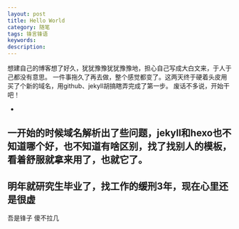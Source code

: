 ```yaml
---
layout: post
title: Hello World
category: 随笔
tags: 锋言锋语
keywords: 
description: 
---
```

想建自己的博客想了好久，犹犹豫豫犹犹豫豫地，担心自己写成大白文来，于人于己都没有意思。
一件事拖久了再去做，整个感觉都变了。这两天终于硬着头皮用买了个新的域名，用github、jekyll胡搞瞎弄完成了第一步。 
废话不多说，开始干吧！
 
- 
一开始的时候域名解析出了些问题，jekyll和hexo也不知道哪个好，也不知道有啥区别，找了找别人的模板，看着舒服就拿来用了，也就它了。
- 
明年就研究生毕业了，找工作的缓刑3年，现在心里还是很虚
- 
吾是锋子 傻不拉几
